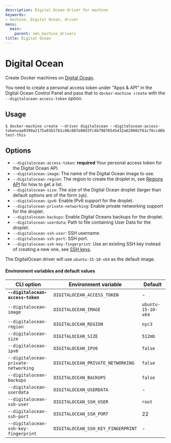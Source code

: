 ```yaml
---
description: Digital Ocean driver for machine
keywords:
- machine, Digital Ocean, driver
menu:
  main:
    parent: smn_machine_drivers
title: Digital Ocean
---
```


# Digital Ocean

Create Docker machines on [Digital Ocean](https://www.digitalocean.com/).

You need to create a personal access token under "Apps & API" in the Digital Ocean
Control Panel and pass that to `docker-machine create` with the `--digitalocean-access-token` option.

## Usage

    $ docker-machine create --driver digitalocean --digitalocean-access-token=aa9399a2175a93b17b1c86c807e08d3fc4b79876545432a629602f61cf6ccd6b test-this

## Options

-   `--digitalocean-access-token`: **required** Your personal access token for the Digital Ocean API.
-   `--digitalocean-image`: The name of the Digital Ocean image to use.
-   `--digitalocean-region`: The region to create the droplet in, see [Regions API](https://developers.digitalocean.com/documentation/v2/#regions) for how to get a list.
-   `--digitalocean-size`: The size of the Digital Ocean droplet (larger than default options are of the form `2gb`).
-   `--digitalocean-ipv6`: Enable IPv6 support for the droplet.
-   `--digitalocean-private-networking`: Enable private networking support for the droplet.
-   `--digitalocean-backups`: Enable Digital Oceans backups for the droplet.
-   `--digitalocean-userdata`: Path to file containing User Data for the droplet.
-   `--digitalocean-ssh-user`: SSH username.
-   `--digitalocean-ssh-port`: SSH port.
-   `--digitalocean-ssh-key-fingerprint`: Use an existing SSH key instead of creating a new one, see [SSH keys](https://developers.digitalocean.com/documentation/v2/#ssh-keys).

The DigitalOcean driver will use `ubuntu-15-10-x64` as the default image.

####  Environment variables and default values

| CLI option                          | Environment variable              | Default            |
| ----------------------------------- | --------------------------------- | ------------------ |
| **`--digitalocean-access-token`**   | `DIGITALOCEAN_ACCESS_TOKEN`       | -                  |
| `--digitalocean-image`              | `DIGITALOCEAN_IMAGE`              | `ubuntu-15-10-x64` |
| `--digitalocean-region`             | `DIGITALOCEAN_REGION`             | `nyc3`             |
| `--digitalocean-size`               | `DIGITALOCEAN_SIZE`               | `512mb`            |
| `--digitalocean-ipv6`               | `DIGITALOCEAN_IPV6`               | `false`            |
| `--digitalocean-private-networking` | `DIGITALOCEAN_PRIVATE_NETWORKING` | `false`            |
| `--digitalocean-backups`            | `DIGITALOCEAN_BACKUPS`            | `false`            |
| `--digitalocean-userdata`           | `DIGITALOCEAN_USERDATA`           | -                  |
| `--digitalocean-ssh-user`           | `DIGITALOCEAN_SSH_USER`           | `root`             |
| `--digitalocean-ssh-port`           | `DIGITALOCEAN_SSH_PORT`           | 22                 |
| `--digitalocean-ssh-key-fingerprint`| `DIGITALOCEAN_SSH_KEY_FINGERPRINT`| -                  |

